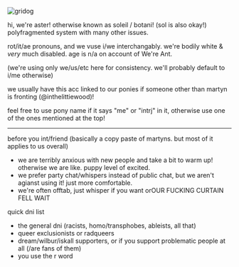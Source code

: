 ![gridog](https://64.media.tumblr.com/e5dafccec86e70ad6ba2386a1f42719a/687edce6564b89ef-ee/s250x400/142bbc83dded7bcc94543e8b55efa53b8f1eb532.png)

hi, we're aster! otherwise known as soleil / botani! (sol is also okay!) polyfragmented system with many other issues.

rot/it/ae pronouns, and we vuse i/we interchangably. we're bodily white & *very* much disabled. age is n/a on account of We're Ant.

(we're using only we/us/etc here for consistency. we'll probably default to i/me otherwise)

we usually have this acc linked to our ponies if someone other than martyn is fronting (@inthelittiewood)!

feel free to use pony name if it says "me" or "intrj" in it, otherwise use one of the ones mentioned at the top!

---

before you int/friend (basically a copy paste of martyns. but most of it applies to us overall)
- we are terribly anxious with new people and take a bit to warm up! otherwise we are like. puppy level of excited.
- we prefer party chat/whispers instead of public chat, but we aren't agianst using it! just more comfortable.
- we're often offtab, just whisper if you want orOUR FUCKING CURTAIN FELL WAIT

quick dni list
- the general dni (racists, homo/transphobes, ableists, all that)
- queer exclusionists or radqueers
- dream/wilbur/iskall supporters, or if you support problematic people at all (/are fans of them)
- you use the r word
